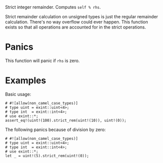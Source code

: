 Strict integer remainder. Computes `self % rhs`.

Strict remainder calculation on unsigned types is just the regular remainder
calculation. There's no way overflow could ever happen. This function exists so
that all operations are accounted for in the strict operations.

# Panics

This function will panic if `rhs` is zero.

# Examples

Basic usage:

```
# #![allow(non_camel_case_types)]
# type uint = exint::uint<4>;
# type int  = exint::int<4>;
# use exint::*;
assert_eq!(uint!(100).strict_rem(uint!(10)), uint!(0));
```

The following panics because of division by zero:

```should_panic
# #![allow(non_camel_case_types)]
# type uint = exint::uint<4>;
# type int  = exint::int<4>;
# use exint::*;
let _ = uint!(5).strict_rem(uint!(0));
```
